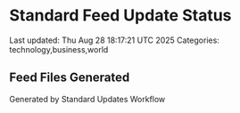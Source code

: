 # Standard Feed Update Status
Last updated: Thu Aug 28 18:17:21 UTC 2025
Categories: technology,business,world

## Feed Files Generated

Generated by Standard Updates Workflow
